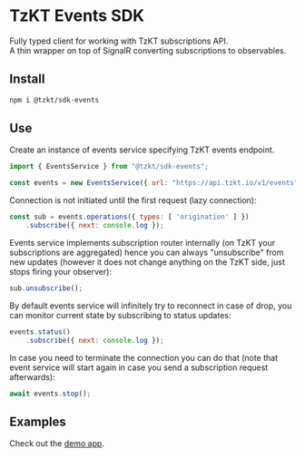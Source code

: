 # TzKT Events SDK

Fully typed client for working with TzKT subscriptions API.  
A thin wrapper on top of SignalR converting subscriptions to observables.

## Install

```bash
npm i @tzkt/sdk-events
```

## Use

Create an instance of events service specifying TzKT events endpoint.
```js
import { EventsService } from "@tzkt/sdk-events";

const events = new EventsService({ url: "https://api.tzkt.io/v1/events", reconnect: true });
```

Connection is not initiated until the first request (lazy connection):
```js
const sub = events.operations({ types: [ 'origination' ] })
    .subscribe({ next: console.log });
```

Events service implements subscription router internally (on TzKT your subscriptions are aggregated) hence you can always "unsubscribe" from new updates (however it does not change anything on the TzKT side, just stops firing your observer):
```js
sub.unsubscribe();
```

By default events service will infinitely try to reconnect in case of drop, you can monitor current state by subscribing to status updates:
```js
events.status()
    .subscribe({ next: console.log });
```

In case you need to terminate the connection you can do that (note that event service will start again in case you send a subscription request afterwards):
```js
await events.stop();
```

## Examples

Check out the [demo app](https://github.com/tzkt/api-sdk-ts/tree/main/examples/sdk-events-example).